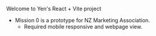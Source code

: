 Welcome to Yen's React + Vite project

- Mission 0 is a prototype for NZ Marketing Association.
  - Required mobile responsive and webpage view.
